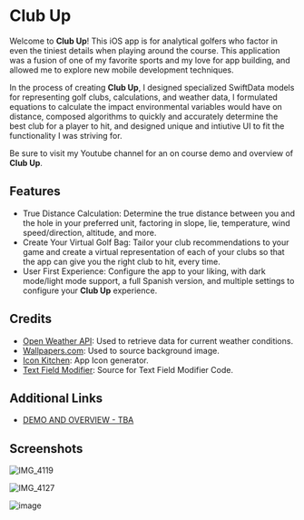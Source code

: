 # Club Up

Welcome to **Club Up**! This iOS app is for analytical golfers who factor in even the tiniest details when playing around the course. This application was a fusion of one of my favorite sports and my love for app building, and allowed me to explore new mobile development techniques.

In the process of creating **Club Up**, I designed specialized SwiftData models for representing golf clubs, calculations, and weather data, I formulated equations to calculate the impact environmental variables would have on distance, composed algorithms to quickly and accurately determine the best club for a player to hit, and designed unique and intiutive UI to fit the functionality I was striving for.

Be sure to visit my Youtube channel for an on course demo and overview of **Club Up**.


## Features

- True Distance Calculation: Determine the true distance between you and the hole in your preferred unit, factoring in slope, lie, temperature, wind speed/direction, altitude, and more.
- Create Your Virtual Golf Bag: Tailor your club recommendations to your game and create a virtual representation of each of your clubs so that the app can give you the right club to hit, every time.
- User First Experience: Configure the app to your liking, with dark mode/light mode support, a full Spanish version, and multiple settings to configure your **Club Up** experience.

## Credits
- [Open Weather API](https://openweathermap.org/api): Used to retrieve data for current weather conditions.
- [Wallpapers.com](https://wallpapers.com/): Used to source background image.
- [Icon Kitchen](https://icon.kitchen): App Icon generator.
- [Text Field Modifier](https://sanzaru84.medium.com/): Source for Text Field Modifier Code.

## Additional Links
- [DEMO AND OVERVIEW - TBA]()

## Screenshots

![IMG_4119](https://github.com/phillt3/ClubUp/assets/46726184/712706fb-6146-4845-8ed2-7b59b98f6b39)

![IMG_4127](https://github.com/phillt3/ClubUp/assets/46726184/47317cf0-800a-4473-b6de-d9b1492efee0)

![image](https://github.com/phillt3/ClubUp/assets/46726184/cd93a9ee-e477-4d73-b38e-f1cf1111c3bd)



